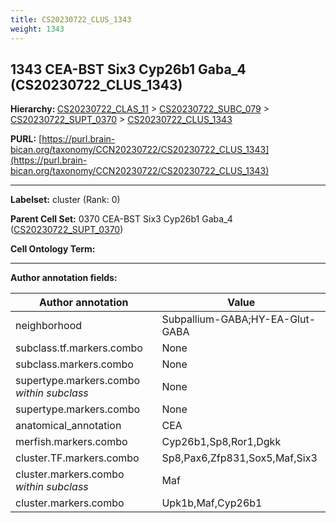```yaml
---
title: CS20230722_CLUS_1343
weight: 1343
---
```

## 1343 CEA-BST Six3 Cyp26b1 Gaba_4 (CS20230722_CLUS_1343)
<b>Hierarchy: </b>
[CS20230722_CLAS_11](../CS20230722_CLAS_11) >
[CS20230722_SUBC_079](../CS20230722_SUBC_079) >
[CS20230722_SUPT_0370](../CS20230722_SUPT_0370) >
[CS20230722_CLUS_1343](../CS20230722_CLUS_1343)

**PURL:** [https://purl.brain-bican.org/taxonomy/CCN20230722/CS20230722_CLUS_1343](https://purl.brain-bican.org/taxonomy/CCN20230722/CS20230722_CLUS_1343)

---


**Labelset:** cluster (Rank: 0)

**Parent Cell Set:** 0370 CEA-BST Six3 Cyp26b1 Gaba_4 ([CS20230722_SUPT_0370](../CS20230722_SUPT_0370))



**Cell Ontology Term:** 

[MARKER GENES.]: #


---

[TRANSFERRED ANNOTATIONS.]: #


[AUTHOR ANNOTATION FIELDS.]: #


**Author annotation fields:**

| Author annotation | Value |
|-------------------|-------|
|neighborhood|Subpallium-GABA;HY-EA-Glut-GABA|
|subclass.tf.markers.combo|None|
|subclass.markers.combo|None|
|supertype.markers.combo _within subclass_|None|
|supertype.markers.combo|None|
|anatomical_annotation|CEA|
|merfish.markers.combo|Cyp26b1,Sp8,Ror1,Dgkk|
|cluster.TF.markers.combo|Sp8,Pax6,Zfp831,Sox5,Maf,Six3|
|cluster.markers.combo _within subclass_|Maf|
|cluster.markers.combo|Upk1b,Maf,Cyp26b1|
